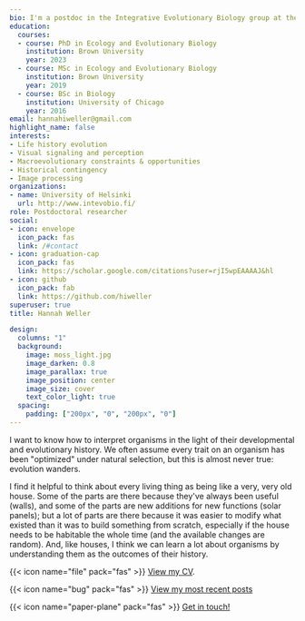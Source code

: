 ```yaml
---
bio: I'm a postdoc in the Integrative Evolutionary Biology group at the University of Helsinki studying the evolution of fish color.
education:
  courses:
  - course: PhD in Ecology and Evolutionary Biology
    institution: Brown University
    year: 2023
  - course: MSc in Ecology and Evolutionary Biology
    institution: Brown University
    year: 2019
  - course: BSc in Biology
    institution: University of Chicago
    year: 2016
email: hannahiweller@gmail.com
highlight_name: false
interests:
- Life history evolution
- Visual signaling and perception
- Macroevolutionary constraints & opportunities
- Historical contingency
- Image processing
organizations:
- name: University of Helsinki
  url: http://www.intevobio.fi/
role: Postdoctoral researcher
social:
- icon: envelope
  icon_pack: fas
  link: /#contact
- icon: graduation-cap
  icon_pack: fas
  link: https://scholar.google.com/citations?user=rjI5wpEAAAAJ&hl
- icon: github
  icon_pack: fab
  link: https://github.com/hiweller
superuser: true
title: Hannah Weller

design:
  columns: "1"
  background:
    image: moss_light.jpg
    image_darken: 0.8
    image_parallax: true
    image_position: center
    image_size: cover
    text_color_light: true
  spacing:
    padding: ["200px", "0", "200px", "0"]
---
```


I want to know how to interpret organisms in the light of their developmental and evolutionary history. We often assume every trait on an organism has been "optimized" under natural selection, but this is almost never true: evolution wanders. 

I find it helpful to think about every living thing as being like a very, very old house. Some of the parts are there because they've always been useful (walls), and some of the parts are new additions for new functions (solar panels); but a lot of parts are there because it was easier to modify what existed than it was to build something from scratch, especially if the house needs to be habitable the whole time (and the available changes are random). And, like houses, I think we can learn a lot about organisms by understanding them as the outcomes of their history.

{{< icon name="file" pack="fas" >}} 
[View my CV](/cv).

{{< icon name="bug" pack="fas" >}} 
[View my most recent posts](/posts) 


{{< icon name="paper-plane" pack="fas" >}} [Get in touch!](#contact)

